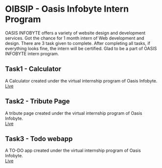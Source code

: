 # OIBSIP - Oasis Infobyte Intern Program
OASIS INFOBYTE offers a variety of website design and development services. Got the chance for 1 month intern of Web development and design.
There are 3 task given to complete. After completing all tasks, if everything looks fine, the intern will be certified. Glad to be a part of OASIS INFOBYTE intern program.

## Task1 - Calculator
A Calculator created under the virtual internship program of Oasis Infobyte. <br>
[Live]()

## Task2 - Tribute Page
A tribute page created under the virtual internship program of Oasis Infobyte. <br>
[Live](https://devvsakib.github.io/oasis-infobyte/Task2)

## Task3 - Todo webapp
A TO-DO app created under the virtual internship program of Oasis Infobyte. <br>
[Live](https://devvsakib.github.io/oasis-infobyte/Task3)
